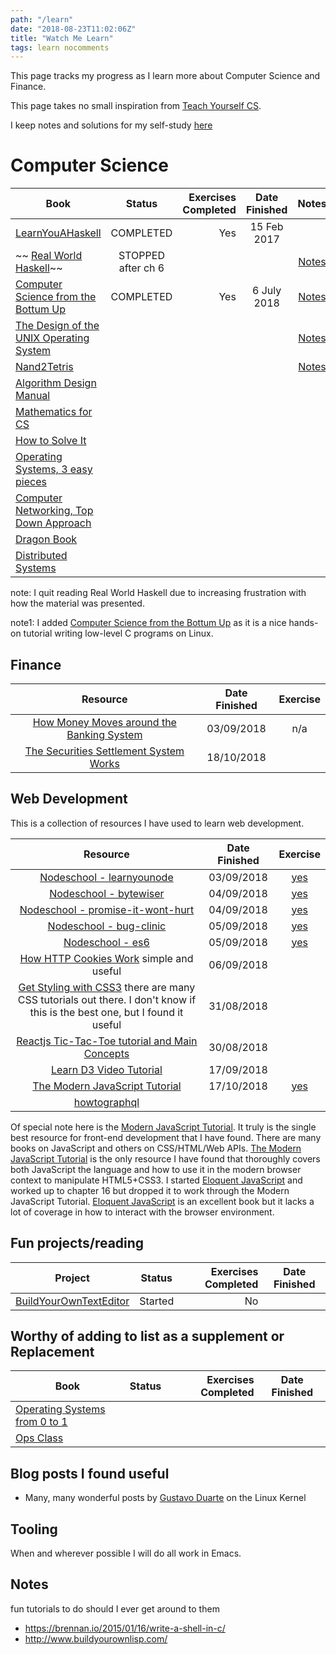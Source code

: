 ```yaml
---
path: "/learn"
date: "2018-08-23T11:02:06Z"
title: "Watch Me Learn"
tags: learn nocomments
---
```


This page tracks my progress as I learn more about Computer Science and Finance.

This page takes no small inspiration from [Teach Yourself CS](https://teachyourselfcs.com/).

I keep notes and solutions for my self-study [here](https://github.com/bryanwb/bryanwb.github.io/tree/develop/learning)

# Computer Science

| Book                                                                                        | Status          | Exercises Completed | Date Finished | Notes |
|---------------------------------------------------------------------------------------------|:---------------:|--------------------:|:-------------:|:-------------:|
|[LearnYouAHaskell](http://learnyouahaskell.com/)                                             | COMPLETED       | Yes                  | 15 Feb 2017   |    |
|~~ [Real World Haskell](http://book.realworldhaskell.org/)~~                                 | STOPPED after ch 6 |                  |               | [Notes](https://github.com/bryanwb/bryanwb.github.io/tree/develop/learning/realworldhaskell) |
|[Computer Science from the Bottum Up](https://www.bottomupcs.com/)                           | COMPLETED       | Yes                 |  6 July 2018            | [Notes](https://github.com/bryanwb/bryanwb.github.io/tree/develop/learning/bottumupcs) |
|[The Design of the UNIX Operating System](https://www.amazon.com/Design-UNIX-Operating-System/dp/0132017997)|   |                    |                | [Notes](https://github.com/bryanwb/bryanwb.github.io/tree/develop/learning/designofunix) |
|[Nand2Tetris](http://www.nand2tetris.org/)                                                   |                 |                     |                | [Notes](https://github.com/bryanwb/bryanwb.github.io/tree/develop/learning/nand2tetris)  |
|[Algorithm Design Manual](https://smile.amazon.com/Algorithm-Design-Manual-Steven-Skiena/dp/1848000693/) |     |                     |               | |
|[Mathematics for CS](https://courses.csail.mit.edu/6.042/spring17/mcs.pdf)                   |                 |                     |               |  |
|[How to Solve It](https://www.amazon.co.uk/How-Solve-Mathematical-Princeton-Science/dp/069116407X/ref=dp_ob_title_bk) |  |           |               | |
|[Operating Systems, 3 easy pieces](http://pages.cs.wisc.edu/~remzi/OSTEP/)                   |                 |                     |               | |
|[Computer Networking, Top Down Approach](https://smile.amazon.com/Computer-Networking-Top-Down-Approach-7th/dp/0133594149/) |    |   |               | |
|[Dragon Book](https://smile.amazon.com/Compilers-Principles-Techniques-Tools-2nd/dp/0321486811) |              |                     |               | |
|[Distributed Systems](https://www.amazon.com/Distributed-Systems-Principles-Andrew-Tanenbaum/dp/153028175X) |  |                     |               | |


note: I quit reading Real World Haskell due to increasing frustration
with how the material was presented. 

note1: I added [Computer Science from the Bottum Up](https://www.bottomupcs.com/) as it is a nice hands-on tutorial writing low-level C programs on Linux.


## Finance


| Resource                                                                                      | Date Finished | Exercise |
|:---------------------------------------------------------------------------------------------:|:-------------:|:--------:|
|[How Money Moves around the Banking System](https://gendal.me/2013/11/24/a-simple-explanation-of-how-money-moves-around-the-banking-system/) | 03/09/2018 | n/a |
|[The Securities Settlement System Works](https://gendal.me/2014/01/05/a-simple-explanation-of-how-shares-move-around-the-securities-settlement-system/) | 18/10/2018 | |




## Web Development

This is a collection of resources I have used to learn web development.

| Resource                                                                                      | Date Finished | Exercise |
|:---------------------------------------------------------------------------------------------:|:-------------:|:--------:|
|[Nodeschool - learnyounode](https://github.com/workshopper/learnyounode)                       | 03/09/2018     | [yes](https://github.com/bryanwb/bryanwb.github.io/tree/develop/learning/nodeschool/learnyounode) |
|[Nodeschool - bytewiser](https://github.com/maxogden/bytewiser)                             | 04/09/2018     | [yes](https://github.com/bryanwb/bryanwb.github.io/tree/develop/learning/nodeschool/various/bytewiser-solutions) |
|[Nodeschool - promise-it-wont-hurt](https://github.com/stevekane/promise-it-wont-hurt)      | 04/09/2018     | [yes](https://github.com/bryanwb/bryanwb.github.io/tree/develop/learning/nodeschool/various/promise-solutions) |
|[Nodeschool - bug-clinic](https://github.com/othiym23/bug-clinic)      | 05/09/2018     | [yes](https://github.com/bryanwb/bryanwb.github.io/tree/develop/learning/nodeschool/various/bug-clinic-solutions) |
|[Nodeschool - es6](https://github.com/yosuke-furukawa/tower-of-babel)      | 05/09/2018     | [yes](https://github.com/bryanwb/bryanwb.github.io/tree/develop/learning/nodeschool/various/babel-solutions) |
|[How HTTP Cookies Work](https://flaviocopes.com/cookies/) simple and useful                  | 06/09/2018 |   |
|[Get Styling with CSS3](https://sabe.io/classes/css/) there are many CSS tutorials out there. I don't know if this is the best one, but I found it useful | 31/08/2018    |     |
|[Reactjs Tic-Tac-Toe tutorial and Main Concepts](https://reactjs.org/docs)                     | 30/08/2018    |          |
|[Learn D3 Video Tutorial](https://scrimba.com/g/gd3js)                                         | 17/09/2018    |          |
|[The Modern JavaScript Tutorial](http://javascript.info)                                         | 17/10/2018    | [yes](https://github.com/bryanwb/bryanwb.github.io/tree/develop/learning/modernjs) |
|[howtographql](https://www.howtographql.com/react-apollo)                                      |               |          |

Of special note here is the [Modern JavaScript Tutorial](http://javascript.info). It truly is the single best resource for front-end development that I have found. There are many books on JavaScript
and others on CSS/HTML/Web APIs. [The Modern JavaScript Tutorial](http://javascript.info) is the only resource I have found that thoroughly covers both JavaScript the language and how to use it in the modern
browser context to manipulate HTML5+CSS3. I started [Eloquent JavaScript](https://eloquentjavascript.net/) and worked up to chapter 16 but dropped it to work through the Modern JavaScript Tutorial. [Eloquent JavaScript](https://eloquentjavascript.net/) is an excellent book but it lacks a lot of coverage in how to interact with the browser environment.

## Fun projects/reading

| Project                                                                                     | Status          | Exercises Completed | Date Finished |
|---------------------------------------------------------------------------------------------|:---------------:|--------------------:|:-------------:|
|[BuildYourOwnTextEditor](http://viewsourcecode.org/snaptoken/kilo/index.html)               | Started         | No                  |               | 


## Worthy of adding to list as a supplement or Replacement

| Book                                                                                        | Status          | Exercises Completed | Date Finished |
|---------------------------------------------------------------------------------------------|:---------------:|--------------------:|:-------------:|
|[Operating Systems from 0 to 1](https://github.com/tuhdo/os01)                               |             |                   |    | 
|[Ops Class](https://www.ops-class.org/asst/overview/)| | | |

## Blog posts I found useful

* Many, many wonderful posts by [Gustavo Duarte](https://manybutfinite.com/) on the Linux Kernel

## Tooling

When and wherever possible I will do all work in Emacs.

## Notes

fun tutorials to do should I ever get around to them
* https://brennan.io/2015/01/16/write-a-shell-in-c/
* http://www.buildyourownlisp.com/




